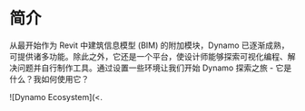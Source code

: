 # 简介

从最开始作为 Revit 中建筑信息模型 (BIM) 的附加模块，Dynamo 已逐渐成熟，可提供诸多功能。除此之外，它还是一个平台，使设计师能够探索可视化编程、解决问题并自行制作工具。通过设置一些环境让我们开始 Dynamo 探索之旅 - 它是什么？我如何使用它？

![Dynamo Ecosystem](<.
